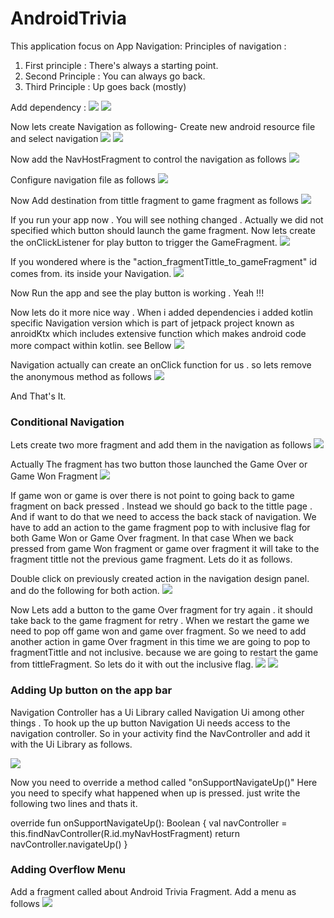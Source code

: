# AndroidTrivia


This application focus on App Navigation:
Principles of navigation :

1. First principle : There's always a starting point.
2. Second Principle : You can always go back.
3. Third Principle : Up goes back (mostly)


Add dependency :
![](https://github.com/Apurba000Biswas/AndroidTrivia/blob/master/screen_shots/Screenshot%20from%202021-04-17%2000-32-48.png)
![](https://github.com/Apurba000Biswas/AndroidTrivia/blob/master/screen_shots/Screenshot%20from%202021-04-17%2000-32-52.png)


Now lets create Navigation as following-
Create new android resource file and select navigation
![](https://github.com/Apurba000Biswas/AndroidTrivia/blob/master/screen_shots/Screenshot%20from%202021-04-14%2017-23-24.png)
![](https://github.com/Apurba000Biswas/AndroidTrivia/blob/master/screen_shots/Screenshot%20from%202021-04-14%2017-27-03.png)


Now add the NavHostFragment to control the navigation as follows
![](https://github.com/Apurba000Biswas/AndroidTrivia/blob/master/screen_shots/Screenshot%20from%202021-04-15%2022-16-02.png)

Configure navigation file as follows
![](https://github.com/Apurba000Biswas/AndroidTrivia/blob/master/screen_shots/Screenshot%20from%202021-04-15%2022-26-28.png)

Now Add destination from tittle fragment to game fragment as follows
![](https://github.com/Apurba000Biswas/AndroidTrivia/blob/master/screen_shots/Screenshot%20from%202021-04-16%2023-23-55.png)

If you run your app now . You will see nothing changed . Actually we did not specified which button should launch the game fragment.
Now lets create the onClickListener for play button to trigger the GameFragment.
![](https://github.com/Apurba000Biswas/AndroidTrivia/blob/master/screen_shots/Screenshot%20from%202021-04-16%2023-55-08.png)

If you wondered where is the "action_fragmentTittle_to_gameFragment" id comes from. its inside your Navigation.
![](https://github.com/Apurba000Biswas/AndroidTrivia/blob/master/screen_shots/Screenshot%20from%202021-04-16%2023-55-19.png)

Now Run the app and see the play button is working . Yeah !!!

Now lets do it more nice way . When i added dependencies i added kotlin specific Navigation version which is part of jetpack project known as anroidKtx
which includes extensive function which makes android code more compact within kotlin. see Bellow
![](https://github.com/Apurba000Biswas/AndroidTrivia/blob/master/screen_shots/Screenshot%20from%202021-04-17%2000-11-38.png)

Navigation actually can create an onClick function for us . so lets remove the anonymous method as follows
![](https://github.com/Apurba000Biswas/AndroidTrivia/blob/master/screen_shots/Screenshot%20from%202021-04-17%2000-20-40.png)

And That's It.


### Conditional Navigation

Lets create two more fragment and add them in the navigation as follows
![](https://github.com/Apurba000Biswas/AndroidTrivia/blob/master/screen_shots/Screenshot%20from%202021-04-17%2000-52-23.png)

Actually The fragment has two button those launched the Game Over or Game Won Fragment
![](https://github.com/Apurba000Biswas/AndroidTrivia/blob/master/screen_shots/Screenshot%20from%202021-04-17%2001-11-39.png)

If game won or game is over there is not point to going back to game fragment on back pressed . Instead we should go back
to the tittle page . And if want to do that we need to access the back stack of navigation. We have to add an action to the
game fragment pop to with inclusive flag for both Game Won or Game Over fragment. In that case When we back pressed from
game Won fragment or game over fragment it will take to the fragment tittle not the previous game fragment.
Lets do it as follows.

Double click on previously created action in the navigation design panel. and do the following for both action.
![](https://github.com/Apurba000Biswas/AndroidTrivia/blob/master/screen_shots/Screenshot%20from%202021-04-17%2015-40-30.png)

Now Lets add a button to the game Over fragment for try again . it should take back to the game fragment for retry .
When we restart the game we need to pop off game won and game over fragment. So we need to add another action in game Over
fragment in this time we are going to pop to fragmentTittle and not inclusive. because we are going to restart the game from
tittleFragment. So lets do it with out the inclusive flag.
![](https://github.com/Apurba000Biswas/AndroidTrivia/blob/master/screen_shots/Screenshot%20from%202021-04-17%2018-05-35.png)
![](https://github.com/Apurba000Biswas/AndroidTrivia/blob/master/screen_shots/Screenshot%20from%202021-04-17%2018-14-50.png)


### Adding Up button on the app bar
Navigation Controller has a Ui Library called Navigation Ui among other things . To hook up the up button Navigation Ui needs
access to the navigation controller. So in your activity find the NavController and add it with the Ui Library as follows.

![](https://github.com/Apurba000Biswas/AndroidTrivia/blob/master/screen_shots/Screenshot%20from%202021-04-17%2018-40-45.png)

Now you need to override a method called "onSupportNavigateUp()" Here you need to specify what happened when up is pressed. just
write the following two lines and thats it.

override fun onSupportNavigateUp(): Boolean {
        val navController = this.findNavController(R.id.myNavHostFragment)
        return navController.navigateUp()
}

### Adding Overflow Menu
Add a fragment called about Android Trivia Fragment.
Add a menu as follows
![](https://github.com/Apurba000Biswas/AndroidTrivia/blob/master/screen_shots/Screenshot%20from%202021-04-17%2018-14-50.png)
